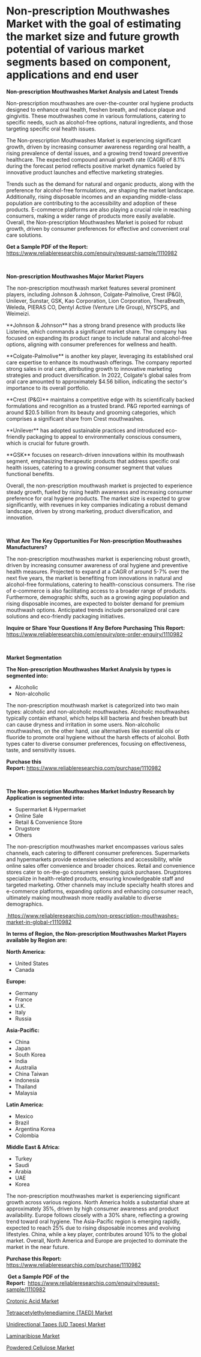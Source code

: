 <p><h1>Non-prescription Mouthwashes Market with the goal of estimating the market size and future growth potential of various market segments based on component, applications and end user</h1></p><p><strong>Non-prescription Mouthwashes Market Analysis and Latest Trends</strong></p>
<p><p>Non-prescription mouthwashes are over-the-counter oral hygiene products designed to enhance oral health, freshen breath, and reduce plaque and gingivitis. These mouthwashes come in various formulations, catering to specific needs, such as alcohol-free options, natural ingredients, and those targeting specific oral health issues.</p><p>The Non-prescription Mouthwashes Market is experiencing significant growth, driven by increasing consumer awareness regarding oral health, a rising prevalence of dental issues, and a growing trend toward preventive healthcare. The expected compound annual growth rate (CAGR) of 8.1% during the forecast period reflects positive market dynamics fueled by innovative product launches and effective marketing strategies.</p><p>Trends such as the demand for natural and organic products, along with the preference for alcohol-free formulations, are shaping the market landscape. Additionally, rising disposable incomes and an expanding middle-class population are contributing to the accessibility and adoption of these products. E-commerce platforms are also playing a crucial role in reaching consumers, making a wider range of products more easily available. Overall, the Non-prescription Mouthwashes Market is poised for robust growth, driven by consumer preferences for effective and convenient oral care solutions.</p></p>
<p><strong>Get a Sample PDF of the Report:&nbsp;</strong> <a href="https://www.reliableresearchiq.com/enquiry/request-sample/1110982?utm_campaign=1847&utm_medium=2&utm_source=Github&utm_content=ia&utm_term=12122024&utm_id=non-prescription-mouthwashes">https://www.reliableresearchiq.com/enquiry/request-sample/1110982</a></p>
<p>&nbsp;</p>
<p><strong>Non-prescription Mouthwashes Major Market Players</strong></p>
<p><p>The non-prescription mouthwash market features several prominent players, including Johnson & Johnson, Colgate-Palmolive, Crest (P&G), Unilever, Sunstar, GSK, Kao Corporation, Lion Corporation, TheraBreath, Weleda, PIERAS CO, Dentyl Active (Venture Life Group), NYSCPS, and Weimeizi. </p><p>**Johnson & Johnson** has a strong brand presence with products like Listerine, which commands a significant market share. The company has focused on expanding its product range to include natural and alcohol-free options, aligning with consumer preferences for wellness and health.</p><p>**Colgate-Palmolive** is another key player, leveraging its established oral care expertise to enhance its mouthwash offerings. The company reported strong sales in oral care, attributing growth to innovative marketing strategies and product diversification. In 2022, Colgate's global sales from oral care amounted to approximately $4.56 billion, indicating the sector's importance to its overall portfolio.</p><p>**Crest (P&G)** maintains a competitive edge with its scientifically backed formulations and recognition as a trusted brand. P&G reported earnings of around $20.5 billion from its beauty and grooming categories, which comprises a significant share from Crest mouthwashes.</p><p>**Unilever** has adopted sustainable practices and introduced eco-friendly packaging to appeal to environmentally conscious consumers, which is crucial for future growth.</p><p>**GSK** focuses on research-driven innovations within its mouthwash segment, emphasizing therapeutic products that address specific oral health issues, catering to a growing consumer segment that values functional benefits.</p><p>Overall, the non-prescription mouthwash market is projected to experience steady growth, fueled by rising health awareness and increasing consumer preference for oral hygiene products. The market size is expected to grow significantly, with revenues in key companies indicating a robust demand landscape, driven by strong marketing, product diversification, and innovation.</p></p>
<p>&nbsp;</p>
<p><strong>What Are The Key Opportunities For Non-prescription Mouthwashes Manufacturers?</strong></p>
<p><p>The non-prescription mouthwashes market is experiencing robust growth, driven by increasing consumer awareness of oral hygiene and preventive health measures. Projected to expand at a CAGR of around 5-7% over the next five years, the market is benefiting from innovations in natural and alcohol-free formulations, catering to health-conscious consumers. The rise of e-commerce is also facilitating access to a broader range of products. Furthermore, demographic shifts, such as a growing aging population and rising disposable incomes, are expected to bolster demand for premium mouthwash options. Anticipated trends include personalized oral care solutions and eco-friendly packaging initiatives.</p></p>
<p><strong>Inquire or Share Your Questions If Any Before Purchasing This Report:</strong> <a href="https://www.reliableresearchiq.com/enquiry/pre-order-enquiry/1110982?utm_campaign=1847&utm_medium=2&utm_source=Github&utm_content=ia&utm_term=12122024&utm_id=non-prescription-mouthwashes">https://www.reliableresearchiq.com/enquiry/pre-order-enquiry/1110982</a></p>
<p>&nbsp;</p>
<p><strong>Market Segmentation</strong></p>
<p><strong>The Non-prescription Mouthwashes Market Analysis by types is segmented into:</strong></p>
<p><ul><li>Alcoholic</li><li>Non-alcoholic</li></ul></p>
<p><p>The non-prescription mouthwash market is categorized into two main types: alcoholic and non-alcoholic mouthwashes. Alcoholic mouthwashes typically contain ethanol, which helps kill bacteria and freshen breath but can cause dryness and irritation in some users. Non-alcoholic mouthwashes, on the other hand, use alternatives like essential oils or fluoride to promote oral hygiene without the harsh effects of alcohol. Both types cater to diverse consumer preferences, focusing on effectiveness, taste, and sensitivity issues.</p></p>
<p><strong>Purchase this Report:&nbsp;</strong><a href="https://www.reliableresearchiq.com/purchase/1110982?utm_campaign=1847&utm_medium=2&utm_source=Github&utm_content=ia&utm_term=12122024&utm_id=non-prescription-mouthwashes">https://www.reliableresearchiq.com/purchase/1110982</a></p>
<p>&nbsp;</p>
<p><strong>The Non-prescription Mouthwashes Market Industry Research by Application is segmented into:</strong></p>
<p><ul><li>Supermarket & Hypermarket</li><li>Online Sale</li><li>Retail & Convenience Store</li><li>Drugstore</li><li>Others</li></ul></p>
<p><p>The non-prescription mouthwashes market encompasses various sales channels, each catering to different consumer preferences. Supermarkets and hypermarkets provide extensive selections and accessibility, while online sales offer convenience and broader choices. Retail and convenience stores cater to on-the-go consumers seeking quick purchases. Drugstores specialize in health-related products, ensuring knowledgeable staff and targeted marketing. Other channels may include specialty health stores and e-commerce platforms, expanding options and enhancing consumer reach, ultimately making mouthwash more readily available to diverse demographics.</p></p>
<p><a href="https://www.reliableresearchiq.com/non-prescription-mouthwashes-market-in-global-r1110982?utm_campaign=1847&utm_medium=2&utm_source=Github&utm_content=ia&utm_term=12122024&utm_id=non-prescription-mouthwashes">&nbsp;https://www.reliableresearchiq.com/non-prescription-mouthwashes-market-in-global-r1110982</a></p>
<p><strong>In terms of Region, the Non-prescription Mouthwashes Market Players available by Region are:</strong></p>
<p>
    <p> <strong> North America: </strong>
        <ul>
            <li>United States</li>
            <li>Canada</li>
        </ul>
        </p> 
    <p> <strong> Europe: </strong>
        <ul>
            <li>Germany</li>
            <li>France</li>
            <li>U.K.</li>
            <li>Italy</li>
            <li>Russia</li>
        </ul>
        </p> 
    <p> <strong> Asia-Pacific: </strong>
        <ul>
            <li>China</li>
            <li>Japan</li>
            <li>South Korea</li>
            <li>India</li>
            <li>Australia</li>
            <li>China Taiwan</li>
            <li>Indonesia</li>
            <li>Thailand</li>
            <li>Malaysia</li>
        </ul>
        </p> 
    <p> <strong> Latin America: </strong>
        <ul>
            <li>Mexico</li>
            <li>Brazil</li>
            <li>Argentina Korea</li>
            <li>Colombia</li>
        </ul>
        </p> 
    <p> <strong> Middle East & Africa: </strong>
        <ul>
            <li>Turkey</li>
            <li>Saudi</li>
            <li>Arabia</li>
            <li>UAE</li>
            <li>Korea</li>
        </ul>
    </p>
    </p>
<p><p>The non-prescription mouthwashes market is experiencing significant growth across various regions. North America holds a substantial share at approximately 35%, driven by high consumer awareness and product availability. Europe follows closely with a 30% share, reflecting a growing trend toward oral hygiene. The Asia-Pacific region is emerging rapidly, expected to reach 25% due to rising disposable incomes and evolving lifestyles. China, while a key player, contributes around 10% to the global market. Overall, North America and Europe are projected to dominate the market in the near future.</p></p>
<p><strong>Purchase this Report: </strong><a href="https://www.reliableresearchiq.com/purchase/1110982?utm_campaign=1847&utm_medium=2&utm_source=Github&utm_content=ia&utm_term=12122024&utm_id=non-prescription-mouthwashes">https://www.reliableresearchiq.com/purchase/1110982</a></p>
<p>&nbsp;<strong>Get a Sample PDF of the Report:&nbsp;&nbsp;</strong><a href="https://www.reliableresearchiq.com/enquiry/request-sample/1110982?utm_campaign=1847&utm_medium=2&utm_source=Github&utm_content=ia&utm_term=12122024&utm_id=non-prescription-mouthwashes">https://www.reliableresearchiq.com/enquiry/request-sample/1110982</a></p>
<p><strong></strong></p>
<p><p><a href="https://www.linkedin.com/pulse/top-reasons-behind-crotonic-acid-market-growth-86-cagr-from-rmuje?utm_campaign=1847&utm_medium=2&utm_source=Github&utm_content=ia&utm_term=12122024&utm_id=non-prescription-mouthwashes">Crotonic Acid Market</a></p><p><a href="https://www.linkedin.com/pulse/tetraacetylethylenediamine-taed-market-evolution-86-cagr-k551e?utm_campaign=1847&utm_medium=2&utm_source=Github&utm_content=ia&utm_term=12122024&utm_id=non-prescription-mouthwashes">Tetraacetylethylenediamine (TAED) Market</a></p><p><a href="https://www.linkedin.com/pulse/analysis-forecast-growing-demand-unidirectional-tapes-ud-r9lue?utm_campaign=1847&utm_medium=2&utm_source=Github&utm_content=ia&utm_term=12122024&utm_id=non-prescription-mouthwashes">Unidirectional Tapes (UD Tapes) Market</a></p><p><a href="https://www.linkedin.com/pulse/rev-athenaur-okk4f?utm_campaign=1847&utm_medium=2&utm_source=Github&utm_content=ia&utm_term=12122024&utm_id=non-prescription-mouthwashes">Laminaribiose Market</a></p><p><a href="https://www.linkedin.com/pulse/immense-growth-powdered-cellulose-market-projected-2024-2031-0zsce?utm_campaign=1847&utm_medium=2&utm_source=Github&utm_content=ia&utm_term=12122024&utm_id=non-prescription-mouthwashes">Powdered Cellulose Market</a></p></p>